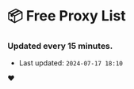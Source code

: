 # :package: Free Proxy List
### Updated every 15 minutes.

- Last updated: `2024-07-17 18:10`

:heart:
